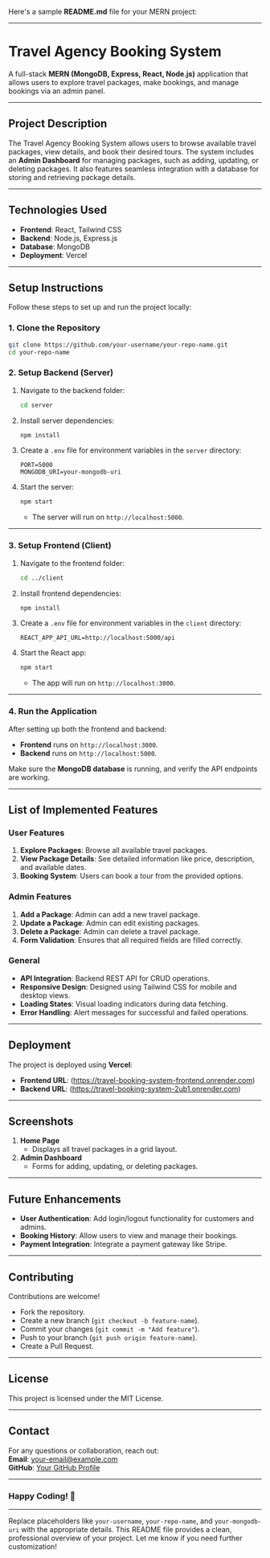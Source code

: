 Here's a sample **README.md** file for your MERN project:

---

# **Travel Agency Booking System**

A full-stack **MERN (MongoDB, Express, React, Node.js)** application that allows users to explore travel packages, make bookings, and manage bookings via an admin panel.

---

## **Project Description**

The Travel Agency Booking System allows users to browse available travel packages, view details, and book their desired tours. The system includes an **Admin Dashboard** for managing packages, such as adding, updating, or deleting packages. It also features seamless integration with a database for storing and retrieving package details.

---

## **Technologies Used**

- **Frontend**: React, Tailwind CSS  
- **Backend**: Node.js, Express.js  
- **Database**: MongoDB  
- **Deployment**: Vercel  

---

## **Setup Instructions**

Follow these steps to set up and run the project locally:

### 1. **Clone the Repository**

```bash
git clone https://github.com/your-username/your-repo-name.git
cd your-repo-name
```

### 2. **Setup Backend (Server)**

1. Navigate to the backend folder:
   ```bash
   cd server
   ```

2. Install server dependencies:
   ```bash
   npm install
   ```

3. Create a `.env` file for environment variables in the `server` directory:
   ```plaintext
   PORT=5000
   MONGODB_URI=your-mongodb-uri
   ```

4. Start the server:
   ```bash
   npm start
   ```
   - The server will run on `http://localhost:5000`.

---

### 3. **Setup Frontend (Client)**

1. Navigate to the frontend folder:
   ```bash
   cd ../client
   ```

2. Install frontend dependencies:
   ```bash
   npm install
   ```

3. Create a `.env` file for environment variables in the `client` directory:
   ```plaintext
   REACT_APP_API_URL=http://localhost:5000/api
   ```

4. Start the React app:
   ```bash
   npm start
   ```
   - The app will run on `http://localhost:3000`.

---

### 4. **Run the Application**

After setting up both the frontend and backend:

- **Frontend** runs on `http://localhost:3000`.  
- **Backend** runs on `http://localhost:5000`.

Make sure the **MongoDB database** is running, and verify the API endpoints are working.

---

## **List of Implemented Features**

### **User Features**
1. **Explore Packages**: Browse all available travel packages.  
2. **View Package Details**: See detailed information like price, description, and available dates.  
3. **Booking System**: Users can book a tour from the provided options.

### **Admin Features**
1. **Add a Package**: Admin can add a new travel package.  
2. **Update a Package**: Admin can edit existing packages.  
3. **Delete a Package**: Admin can delete a travel package.  
4. **Form Validation**: Ensures that all required fields are filled correctly.

### **General**
- **API Integration**: Backend REST API for CRUD operations.  
- **Responsive Design**: Designed using Tailwind CSS for mobile and desktop views.  
- **Loading States**: Visual loading indicators during data fetching.  
- **Error Handling**: Alert messages for successful and failed operations.  

---

## **Deployment**

The project is deployed using **Vercel**:  
- **Frontend URL**: (https://travel-booking-system-frontend.onrender.com)  
- **Backend URL**: (https://travel-booking-system-2ub1.onrender.com)





---

## **Screenshots**

1. **Home Page**
   - Displays all travel packages in a grid layout.
2. **Admin Dashboard**
   - Forms for adding, updating, or deleting packages.

---

## **Future Enhancements**

- **User Authentication**: Add login/logout functionality for customers and admins.  
- **Booking History**: Allow users to view and manage their bookings.  
- **Payment Integration**: Integrate a payment gateway like Stripe.  

---

## **Contributing**

Contributions are welcome!  
- Fork the repository.  
- Create a new branch (`git checkout -b feature-name`).  
- Commit your changes (`git commit -m "Add feature"`).  
- Push to your branch (`git push origin feature-name`).  
- Create a Pull Request.  

---

## **License**

This project is licensed under the MIT License.  

---

## **Contact**

For any questions or collaboration, reach out:  
**Email**: [your-email@example.com](mailto:your-email@example.com)  
**GitHub**: [Your GitHub Profile](https://github.com/asmit137)

---

### Happy Coding! 🚀

---

Replace placeholders like `your-username`, `your-repo-name`, and `your-mongodb-uri` with the appropriate details. This README file provides a clean, professional overview of your project. Let me know if you need further customization!


